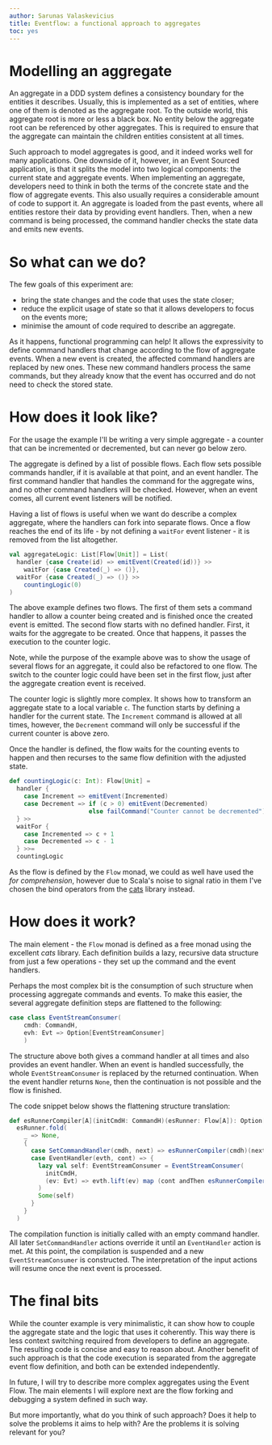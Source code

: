 ```yaml
---
author: Sarunas Valaskevicius
title: Eventflow: a functional approach to aggregates
toc: yes
---
```


Modelling an aggregate
========

An aggregate in a DDD system defines a consistency boundary for the entities it describes. Usually, this is implemented as a set of entities, where one of them is denoted as the aggregate root. To the outside world, this aggregate root is more or less a black box. No entity below the aggregate root can be referenced by other aggregates. This is required to ensure that the aggregate can maintain the children entities consistent at all times.

Such approach to model aggregates is good, and it indeed works well for many applications. One downside of it, however, in an Event Sourced application, is that it splits the model into two logical components: the current state and aggregate events. When implementing an aggregate, developers need to think in both the terms of the concrete state and the flow of aggregate events. This also usually requires a considerable amount of code to support it. An aggregate is loaded from the past events, where all entities restore their data by providing event handlers. Then, when a new command is being processed, the command handler checks the state data and emits new events.

So what can we do?
========================

The few goals of this experiment are:

  - bring the state changes and the code that uses the state closer;
  - reduce the explicit usage of state so that it allows developers to focus on the events more;
  - minimise the amount of code required to describe an aggregate.

As it happens, functional programming can help! It allows the expressivity to define command handlers that change according to the flow of aggregate events. When a new event is created, the affected command handlers are replaced by new ones. These new command handlers process the same commands, but they already know that the event has occurred and do not need to check the stored state.

How does it look like?
======================

For the usage the example I'll be writing a very simple aggregate - a counter that can be incremented or decremented, but can never go below zero.

The aggregate is defined by a list of possible flows. Each flow sets possible commands handler, if it is available at that point, and an event handler. The first command handler that handles the command for the aggregate wins, and no other command handlers will be checked. However, when an event comes, all current event listeners will be notified.

Having a list of flows is useful when we want do describe a complex aggregate, where the handlers can fork into separate flows. Once a flow reaches the end of its life - by not defining a `waitFor` event listener - it is removed from the list altogether.

````scala
val aggregateLogic: List[Flow[Unit]] = List(
  handler {case Create(id) => emitEvent(Created(id))} >> 
    waitFor {case Created(_) => ()},
  waitFor {case Created(_) => ()} >>
    countingLogic(0)
)
````

The above example defines two flows. The first of them sets a command handler to allow a counter being created and is finished once the created event is emitted. The second flow starts with no defined handler. First, it waits for the aggregate to be created. Once that happens, it passes the execution to the counter logic.

Note, while the purpose of the example above was to show the usage of several flows for an aggregate, it could also be refactored to one flow. The switch to the counter logic could have been set in the first flow, just after the aggregate creation event is received.

The counter logic is slightly more complex. It shows how to transform an aggregate state to a local variable `c`. The function starts by defining a handler for the current state. The `Increment` command is allowed at all times, however, the `Decrement` command will only be successful if the current counter is above zero.

Once the handler is defined, the flow waits for the counting events to happen and then recurses to the same flow definition with the adjusted state.

````scala
def countingLogic(c: Int): Flow[Unit] =
  handler {
    case Increment => emitEvent(Incremented)
    case Decrement => if (c > 0) emitEvent(Decremented)
                      else failCommand("Counter cannot be decremented")
  } >>
  waitFor {
    case Incremented => c + 1
    case Decremented => c - 1
  } >>=
  countingLogic
````

As the flow is defined by the `Flow` monad, we could as well have used the _for comprehension_, however due to Scala's noise to signal ratio in them I've chosen the bind operators from the [cats](https://github.com/non/cats) library instead.


How does it work?
=================

The main element - the `Flow` monad is defined as a free monad using the excellent _cats_ library. Each definition builds a lazy, recursive data structure from just a few operations - they set up the command and the event handlers.

Perhaps the most complex bit is the consumption of such structure when processing aggregate commands and events. To make this easier, the several aggregate definition steps are flattened to the following:

````scala
case class EventStreamConsumer(
    cmdh: CommandH,
    evh: Evt => Option[EventStreamConsumer]
    )
````

The structure above both gives a command handler at all times and also provides an event handler. When an event is handled successfully, the whole `EventStreamConsumer` is replaced by the returned continuation. When the event handler returns `None`, then the continuation is not possible and the flow is finished.

The code snippet below shows the flattening structure translation:

````scala
def esRunnerCompiler[A](initCmdH: CommandH)(esRunner: Flow[A]): Option[EventStreamConsumer] =
  esRunner.fold(
    _ => None,
    {
      case SetCommandHandler(cmdh, next) => esRunnerCompiler(cmdh)(next)
      case EventHandler(evth, cont) => {
        lazy val self: EventStreamConsumer = EventStreamConsumer(
          initCmdH,
          (ev: Evt) => evth.lift(ev) map (cont andThen esRunnerCompiler(initCmdH)) getOrElse Some(self)
        )
        Some(self)
      }
    }
  )
````

The compilation function is initially called with an empty command handler. All later `SetCommandHandler` actions override it until  an `EventHandler` action is met. At this point, the compilation is suspended and a new `EventStreamConsumer` is constructed. The interpretation of the input actions will resume once the next event is processed.

The final bits
=======

While the counter example is very minimalistic, it can show how to couple the aggregate state and the logic that uses it coherently. This way there is less context switching required from developers to define an aggregate. The resulting code is concise and easy to  reason about. Another benefit of such approach is that the code execution is separated from the aggregate event flow definition, and both can be extended independently.

In future, I will try to describe more complex aggregates using the Event Flow. The main elements I will explore next are the flow forking and debugging a system defined in such way.

But more importantly, what do you think of such approach? Does it help to solve the problems it aims to help with? Are the problems  it is solving relevant for you?

